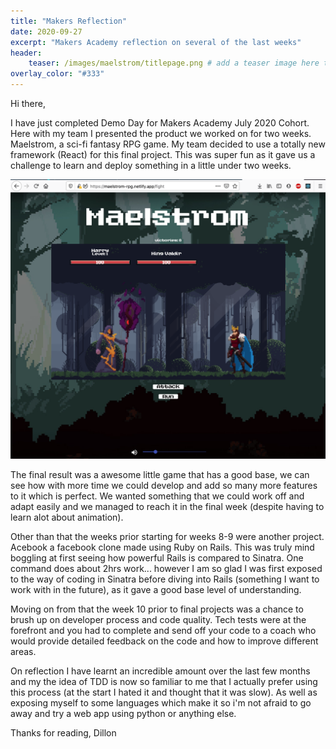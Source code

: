 ```yaml
---
title: "Makers Reflection"
date: 2020-09-27
excerpt: "Makers Academy reflection on several of the last weeks"
header:
    teaser: /images/maelstrom/titlepage.png # add a teaser image here that sums up what the blog post is about for display on blog page, the image should go     in the image/blog folder
overlay_color: "#333"
---
```


Hi there,

I have just completed Demo Day for Makers Academy July 2020 Cohort. Here with my team I presented the product we worked on for two weeks. Maelstrom, a sci-fi fantasy RPG game. My team decided to use a totally new framework (React) for this final project. This was super fun as it gave us a challenge to learn and deploy something in a little under two weeks.

![fight](../images/maelstrom/fight1.png)

The final result was a awesome little game that has a good base, we can see how with more time we could develop and add so many more features to it which is perfect. We wanted something that we could work off and adapt easily and we managed to reach it in the final week (despite having to learn alot about animation).

Other than that the weeks prior starting for weeks 8-9 were another project. Acebook a facebook clone made using Ruby on Rails. This was truly mind boggling at first seeing how powerful Rails is compared to Sinatra. One command does about 2hrs work... however I am so glad I was first exposed to the way of coding in Sinatra before diving into Rails (something I want to work with in the future), as it gave a good base level of understanding.

Moving on from that the week 10 prior to final projects was a chance to brush up on developer process and code quality. Tech tests were at the forefront and you had to complete and send off your code to a coach who would provide detailed feedback on the code and how to improve different areas. 

On reflection I have learnt an incredible amount over the last few months and my the idea of TDD is now so familiar to me that I actually prefer using this process (at the start I hated it and thought that it was slow). As well as exposing myself to some languages which make it so i'm not afraid to go away and try a web app using python or anything else.

Thanks for reading, Dillon    

